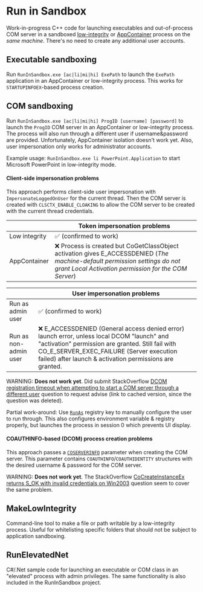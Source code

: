# Run in Sandbox
Work-in-progress C++ code for launching executables and out-of-process COM server in a sandboxed [low-integrity](https://docs.microsoft.com/en-us/previous-versions/dotnet/articles/bb625960(v%3dmsdn.10)) or [AppContainer](https://docs.microsoft.com/en-us/windows/desktop/secauthz/appcontainer-for-legacy-applications-) process on the *same machine*. There's no need to create any additional user accounts.

## Executable sandboxing
Run `RunInSandbox.exe [ac|li|mi|hi] ExePath` to launch the `ExePath` application in an AppContainer or low-integrity process. This works for `STARTUPINFOEX`-based process creation.

## COM sandboxing
Run `RunInSandbox.exe [ac|li|mi|hi] ProgID [username] [password]` to launch the `ProgID` COM server in an AppContainer or low-integrity process. The process will also run through a different user if username&password are provided. Unfortunately, AppContainer isolation doesn't work yet. Also, user impersonation only works for administrator accounts.

Example usage:
`RunInSandbox.exe li PowerPoint.Application` to start Microsoft PowerPoint in low-integrity mode.

#### Client-side impersonation problems
This approach performs client-side user impersonation with `ImpersonateLoggedOnUser` for the current thread. Then the COM server is created with `CLSCTX_ENABLE_CLOAKING` to allow the COM server to be created with the current thread credentials.

| | Token impersonation problems |
|---------------------|-----------------------------------------------------------------------------|
|Low integrity        | :white_check_mark: (confirmed to work)                                      |
|AppContainer         | :x: Process is created but CoGetClassObject activation gives E_ACCESSDENIED (*The machine-default permission settings do not grant Local Activation permission for the COM Server*)   |


| | User impersonation problems |
|---------------------|-----------------------------------------------------------------------------|
|Run as admin user    | :white_check_mark: (confirmed to work)                                      |
|Run as non-admin user| :x: E_ACCESSDENIED (General access denied error) launch error, unless local DCOM "launch" and "activation" permission are granted. Still fail with CO_E_SERVER_EXEC_FAILURE (Server execution failed) after launch & activation permissions are granted. |

WARNING: **Does not work yet**. Did submit StackOverflow [DCOM registration timeout when attempting to start a COM server through a different user](https://web.archive.org/web/20190112183231/https://stackoverflow.com/questions/54076028/dcom-registration-timeout-when-attempting-to-start-a-com-server-through-a-differ) question to request advise (link to cached version, since the question was deleted).

Partial work-around: Use [`RunAs`](https://docs.microsoft.com/en-us/windows/desktop/com/runas) registry key to manually configure the user to run through. This also configures environment variable & registry properly, but launches the process in session 0 which prevents UI display.

#### COAUTHINFO-based (DCOM) process creation problems
This approach passes a [`COSERVERINFO`](https://docs.microsoft.com/en-us/windows/desktop/api/objidl/ns-objidl-_coserverinfo) parameter when creating the COM server. This parameter contains `COAUTHINFO`/`COAUTHIDENTITY` structures with the desired username & password for the COM server.

WARNING: **Does not work yet**. The StackOverflow [CoCreateInstanceEx returns S_OK with invalid credentials on Win2003](https://stackoverflow.com/questions/10589440/cocreateinstanceex-returns-s-ok-with-invalid-credentials-on-win2003) question seem to cover the same problem.


## MakeLowIntegrity
Command-line tool to make a file or path writable by a low-integrity process. Useful for whitelisting specific folders that should not be subject to application sandboxing.


## RunElevatedNet
C#/.Net sample code for launching an executable or COM class in an "elevated" process with admin privileges. The same functionality is also included in the RunInSandbox project.

